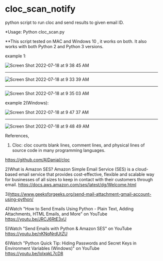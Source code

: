 # cloc_scan_notify
python script to run cloc and send results to given email ID.

*Usage: Python cloc_scan.py <file or dir or repo to be scanned> <output CSV file name>

**This script tested on MAC and Windows 10 , it works on both. It also works with both Python 2 and Python 3 versions.


  
example 1:
  
  
![Screen Shot 2022-07-18 at 9 38 45 AM](https://user-images.githubusercontent.com/7415579/179444078-230102fe-56db-4bbb-8037-dd91a63f35df.png)

---------------
![Screen Shot 2022-07-18 at 9 33 39 AM](https://user-images.githubusercontent.com/7415579/179443828-6ff8130c-2441-4453-9b94-d4855624976f.png)
  
----------------
  
![Screen Shot 2022-07-18 at 9 35 03 AM](https://user-images.githubusercontent.com/7415579/179443869-18f5e496-4280-4b58-b45a-21bfc739b782.png)
  

example 2(Windows):

![Screen Shot 2022-07-18 at 9 47 37 AM](https://user-images.githubusercontent.com/7415579/179444727-df695c1e-04df-422b-9be4-9645835367ff.png)

---------

![Screen Shot 2022-07-18 at 9 48 49 AM](https://user-images.githubusercontent.com/7415579/179444962-f73bdeee-e132-4560-a7fd-adb48bfde5f8.png)






References,

1) Cloc:
cloc counts blank lines, comment lines, and physical lines of source code in many programming languages.

https://github.com/AlDanial/cloc

2)What is Amazon SES?
Amazon Simple Email Service (SES) is a cloud-based email service that provides cost-effective, flexible and scalable way for businesses of all sizes to                                              keep in contact with their customers through email.
https://docs.aws.amazon.com/ses/latest/dg/Welcome.html

3)https://www.geeksforgeeks.org/send-mail-attachment-gmail-account-using-python/

4)Watch "How to Send Emails Using Python - Plain Text, Adding Attachments, HTML Emails, and More" on YouTube
https://youtu.be/JRCJ6RtE3xU

5)Watch "Send Emails with Python & Amazon SES" on YouTube
https://youtu.be/nKNqNrdUtZU

6)Watch "Python Quick Tip: Hiding Passwords and Secret Keys in Environment Variables (Windows)" on YouTube
https://youtu.be/IolxqkL7cD8
